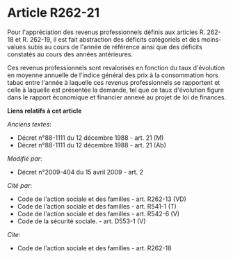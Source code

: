 # Article R262-21

Pour l'appréciation des revenus professionnels définis aux articles R. 262-18 et R. 262-19, il est fait abstraction des
déficits catégoriels et des moins-values subis au cours de l'année de référence ainsi que des déficits constatés au cours des
années antérieures. 

Ces revenus professionnels sont revalorisés en fonction du taux d'évolution en moyenne annuelle de l'indice général des prix
à la consommation hors tabac entre l'année à laquelle ces revenus professionnels se rapportent et celle à laquelle est
présentée la demande, tel que ce taux d'évolution figure dans le rapport économique et financier annexé au projet de loi de
finances.

**Liens relatifs à cet article**

_Anciens textes_:

  - Décret n°88-1111 du 12 décembre 1988 - art. 21 (M)
  - Décret n°88-1111 du 12 décembre 1988 - art. 21 (Ab)

_Modifié par_:

  - Décret n°2009-404 du 15 avril 2009 - art. 2

_Cité par_:

  - Code de l'action sociale et des familles - art. R262-13 (VD)
  - Code de l'action sociale et des familles - art. R541-1 (T)
  - Code de l'action sociale et des familles - art. R542-6 (V)
  - Code de la sécurité sociale. - art. D553-1 (V)

_Cite_:

  - Code de l'action sociale et des familles - art. R262-18
